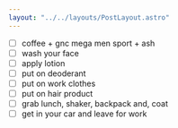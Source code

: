 ```yaml
---
layout: "../../layouts/PostLayout.astro"
---
```


- [ ] coffee + gnc mega men sport + ash 
- [ ] wash your face
- [ ] apply lotion
- [ ] put on deoderant
- [ ] put on work clothes
- [ ] put on hair product
- [ ] grab lunch, shaker, backpack and, coat
- [ ] get in your car and leave for work

